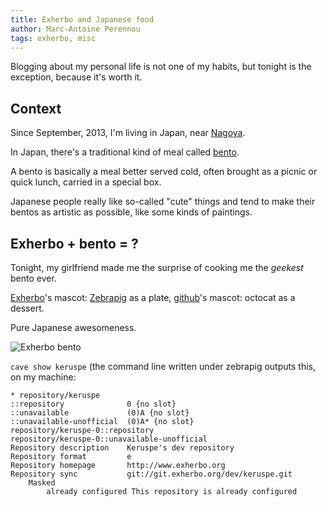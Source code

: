 ```yaml
---
title: Exherbo and Japanese food
author: Marc-Antoine Perennou
tags: exherbo, misc
---
```


Blogging about my personal life is not one of my habits, but tonight is the exception, because it's worth it.

## Context

Since September, 2013, I'm living in Japan, near [Nagoya](http://en.wikipedia.org/wiki/Nagoya).

In Japan, there's a traditional kind of meal called [bento](http://en.wikipedia.org/wiki/Bento).

A bento is basically a meal better served cold, often brought as a picnic or quick lunch, carried in a special box.

Japanese people really like so-called "cute" things and tend to make their bentos as artistic as possible, like some
kinds of paintings.

## Exherbo + bento = ?

Tonight, my girlfriend made me the surprise of cooking me the *geekest* bento ever.

[Exherbo](http://www.exherbo.org/)'s mascot: [Zebrapig](http://dev.exherbo.org/~zebrapig/) as a plate,
[github](https://github.com/)'s mascot: octocat as a dessert.

Pure Japanese awesomeness.

<img alt="Exherbo bento" src="http://www.imagination-land.org/images/bento.jpg" />

`cave show keruspe` (the command line written under zebrapig outputs this, on my machine:

    * repository/keruspe
    ::repository              0 {no slot}
    ::unavailable             (0)A {no slot}
    ::unavailable-unofficial  (0)A* {no slot}
    repository/keruspe-0::repository
    repository/keruspe-0::unavailable-unofficial
    Repository description    Keruspe's dev repository
    Repository format         e
    Repository homepage       http://www.exherbo.org
    Repository sync           git://git.exherbo.org/dev/keruspe.git
        Masked
            already configured This repository is already configured

